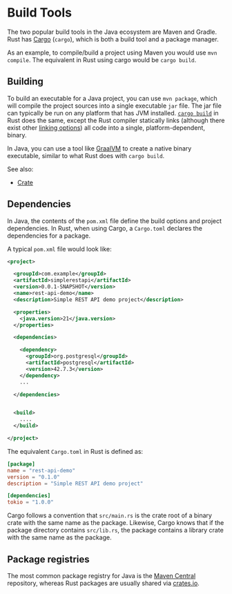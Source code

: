 # Build Tools

The two popular build tools in the Java ecosystem are Maven and Gradle. Rust has [Cargo] (`cargo`), which is both a build tool and a package manager.

As an example, to compile/build a project using Maven you would use `mvn compile`. The equivalent in Rust using cargo would be `cargo build`.

[cargo]: https://doc.rust-lang.org/cargo/

## Building

To build an executable for a Java project, you can use `mvn package`, which will compile the project sources into a single executable `jar` file. The jar file can typically be run on any platform that has JVM installed. [`cargo build`][cargo-build] in Rust does the same, except the Rust compiler statically links (although there exist other [linking options][linkage]) all code into a single, platform-dependent, binary.

In Java, you can use a tool like [GraalVM][graalvm] to create a native binary executable, similar to what Rust does with `cargo build`.

See also:

- [Crate]

[graalvm]: https://www.graalvm.org/
[cargo-build]: https://doc.rust-lang.org/cargo/commands/cargo-build.html#cargo-build1
[linkage]: https://doc.rust-lang.org/reference/linkage.html
[crate]: https://doc.rust-lang.org/book/ch07-01-packages-and-crates.html

## Dependencies

In Java, the contents of the `pom.xml` file define the build options and
project dependencies. In Rust, when using Cargo, a `Cargo.toml` declares the
dependencies for a package.

A typical `pom.xml` file would look like:

```xml
<project>

  <groupId>com.example</groupId>
  <artifactId>simplerestapi</artifactId>
  <version>0.0.1-SNAPSHOT</version>
  <name>rest-api-demo</name>
  <description>Simple REST API demo project</description>

  <properties>
    <java.version>21</java.version>
  </properties>

  <dependencies>

    <dependency>
      <groupId>org.postgresql</groupId>
      <artifactId>postgresql</artifactId>
      <version>42.7.3</version>
    </dependency>
    ...

  </dependencies>


  <build>
    ....
  </build>

</project>
```

The equivalent `Cargo.toml` in Rust is defined as:

```toml
[package]
name = "rest-api-demo"
version = "0.1.0"
description = "Simple REST API demo project"

[dependencies]
tokio = "1.0.0"
```

Cargo follows a convention that `src/main.rs` is the crate root of a binary
crate with the same name as the package. Likewise, Cargo knows that if the
package directory contains `src/lib.rs`, the package contains a library crate
with the same name as the package.

## Package registries

The most common package registry for Java is the [Maven Central][maven] repository, whereas Rust packages are usually shared via [crates.io].

[maven]: https://central.sonatype.com/
[crates.io]: https://crates.io
